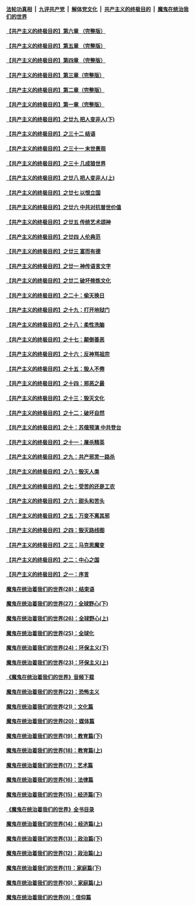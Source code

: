 ####  [法轮功真相](../../../../basic/blob/master/README.md?t=06260202) &nbsp;|&nbsp; [九评共产党](../../../../9ping.md/blob/master/README.md?t=06260202) &nbsp;|&nbsp; [解体党文化](../../../../jtdwh.md/blob/master/README.md?t=06260202)  &nbsp;|&nbsp; [共产主义的终极目的](../../../../gczydzjmd.md/blob/master/README.md?t=06260202) &nbsp;|&nbsp; [魔鬼在统治我们的世界](../../../../mgztzwmdsj.md/blob/master/README.md?t=06260202) 

#### [【共产主义的终极目的】第六章 （完整版）](../pages/nsc422/n11428913.md?t=06260202) 

#### [【共产主义的终极目的】第五章 （完整版）](../pages/nsc422/n11428912.md?t=06260202) 

#### [【共产主义的终极目的】第四章 （完整版）](../pages/nsc422/n11428907.md?t=06260202) 

#### [【共产主义的终极目的】第三章（完整版）](../pages/nsc422/n11428848.md?t=06260202) 

#### [【共产主义的终极目的】第二章（完整版）](../pages/nsc422/n11428831.md?t=06260202) 

#### [【共产主义的终极目的】第一章（完整版）](../pages/nsc422/n11417651.md?t=06260202) 

#### [【共产主义的终极目的】之廿九 把人变非人(下)](../pages/nsc422/n11344140.md?t=06260202) 

#### [【共产主义的终极目的】之三十二 结语](../pages/nsc422/n11360535.md?t=06260202) 

#### [【共产主义的终极目的】之三十一 末世景观](../pages/nsc422/n11351129.md?t=06260202) 

#### [【共产主义的终极目的】之三十 几成狼世界](../pages/nsc422/n11348280.md?t=06260202) 

#### [【共产主义的终极目的】之廿八 把人变非人(上)](../pages/nsc422/n11340492.md?t=06260202) 

#### [【共产主义的终极目的】之廿七 以恨立国](../pages/nsc422/n11336944.md?t=06260202) 

#### [【共产主义的终极目的】之廿六 中共对抗普世价值](../pages/nsc422/n11324785.md?t=06260202) 

#### [【共产主义的终极目的】之廿五 传统艺术颂神](../pages/nsc422/n11296396.md?t=06260202) 

#### [【共产主义的终极目的】之廿四 人伦典范](../pages/nsc422/n11296397.md?t=06260202) 

#### [【共产主义的终极目的】之廿三 富而有德](../pages/nsc422/n11283598.md?t=06260202) 

#### [【共产主义的终极目的】之廿一 神传语言文字](../pages/nsc422/n11263265.md?t=06260202) 

#### [【共产主义的终极目的】之廿二 破坏修炼文化](../pages/nsc422/n11245728.md?t=06260202) 

#### [【共产主义的终极目的】之二十：偷天换日](../pages/nsc422/n11238846.md?t=06260202) 

#### [【共产主义的终极目的】之十九：打开地狱门](../pages/nsc422/n11206376.md?t=06260202) 

#### [【共产主义的终极目的】之十八：柔性洗脑](../pages/nsc422/n11199994.md?t=06260202) 

#### [【共产主义的终极目的】之十七：颠倒善恶](../pages/nsc422/n11179782.md?t=06260202) 

#### [【共产主义的终极目的】之十六：反神骂祖宗](../pages/nsc422/n11166798.md?t=06260202) 

#### [【共产主义的终极目的】之十五：毁人不倦](../pages/nsc422/n11166792.md?t=06260202) 

#### [【共产主义的终极目的】之十四：邪恶之最](../pages/nsc422/n11150249.md?t=06260202) 

#### [【共产主义的终极目的】之十三：毁灭文化](../pages/nsc422/n11135227.md?t=06260202) 

#### [【共产主义的终极目的】之十二：破坏自然](../pages/nsc422/n11135214.md?t=06260202) 

#### [【共产主义的终极目的】之十：苏俄预演 中共登台](../pages/nsc422/n11118424.md?t=06260202) 

#### [【共产主义的终极目的】之十一：屠杀精英](../pages/nsc422/n11118442.md?t=06260202) 

#### [【共产主义的终极目的】之九：共产邪灵一路杀](../pages/nsc422/n11114139.md?t=06260202) 

#### [【共产主义的终极目的】之八：毁灭人类](../pages/nsc422/n11108503.md?t=06260202) 

#### [【共产主义的终极目的】之七：受苦的还是工农](../pages/nsc422/n11101809.md?t=06260202) 

#### [【共产主义的终极目的】之六：甜头和苦头](../pages/nsc422/n11096971.md?t=06260202) 

#### [【共产主义的终极目的】之五：万变不离其邪](../pages/nsc422/n11091285.md?t=06260202) 

#### [【共产主义的终极目的】之四：毁灭路线图](../pages/nsc422/n11086284.md?t=06260202) 

#### [【共产主义的终极目的】之三：马克思魔变](../pages/nsc422/n11061941.md?t=06260202) 

#### [【共产主义的终极目的】之二：中心之国](../pages/nsc422/n11047728.md?t=06260202) 

#### [【共产主义的终极目的】之一：序言](../pages/nsc422/n11086077.md?t=06260202) 

#### [魔鬼在统治着我们的世界(28)：结束语](../pages/nsc422/n10936246.md?t=06260202) 

#### [魔鬼在统治着我们的世界(27)：全球野心(下)](../pages/nsc422/n10928319.md?t=06260202) 

#### [魔鬼在统治着我们的世界(26)：全球野心(上)](../pages/nsc422/n10900318.md?t=06260202) 

#### [魔鬼在统治着我们的世界(25)：全球化](../pages/nsc422/n10788205.md?t=06260202) 

#### [魔鬼在统治着我们的世界(24)：环保主义(下)](../pages/nsc422/n10695307.md?t=06260202) 

#### [魔鬼在统治着我们的世界(23)：环保主义(上)](../pages/nsc422/n10688613.md?t=06260202) 

#### [《魔鬼在统治着我们的世界》音频下载](../pages/nsc422/n10635553.md?t=06260202) 

#### [魔鬼在统治着我们的世界(22)：恐怖主义](../pages/nsc422/n10614727.md?t=06260202) 

#### [魔鬼在统治着我们的世界(21)：文化篇](../pages/nsc422/n10597706.md?t=06260202) 

#### [魔鬼在统治着我们的世界(20)：媒体篇](../pages/nsc422/n10586579.md?t=06260202) 

#### [魔鬼在统治着我们的世界(19)：教育篇(下)](../pages/nsc422/n10564808.md?t=06260202) 

#### [魔鬼在统治着我们的世界(18)：教育篇(上)](../pages/nsc422/n10526970.md?t=06260202) 

#### [魔鬼在统治着我们的世界(17)：艺术篇](../pages/nsc422/n10499093.md?t=06260202) 

#### [魔鬼在统治着我们的世界(16)：法律篇](../pages/nsc422/n10485969.md?t=06260202) 

#### [魔鬼在统治着我们的世界(15)：经济篇(下)](../pages/nsc422/n10469975.md?t=06260202) 

#### [《魔鬼在统治着我们的世界》全书目录](../pages/nsc422/n10464261.md?t=06260202) 

#### [魔鬼在统治着我们的世界(14)：经济篇(上)](../pages/nsc422/n10457370.md?t=06260202) 

#### [魔鬼在统治着我们的世界(13)：政治篇(下)](../pages/nsc422/n10448270.md?t=06260202) 

#### [魔鬼在统治着我们的世界(12)：政治篇(上)](../pages/nsc422/n10444576.md?t=06260202) 

#### [魔鬼在统治着我们的世界(11)：家庭篇(下)](../pages/nsc422/n10440961.md?t=06260202) 

#### [魔鬼在统治着我们的世界(10)：家庭篇(上)](../pages/nsc422/n10435448.md?t=06260202) 

#### [魔鬼在统治着我们的世界(9)：信仰篇](../pages/nsc422/n10432159.md?t=06260202) 

